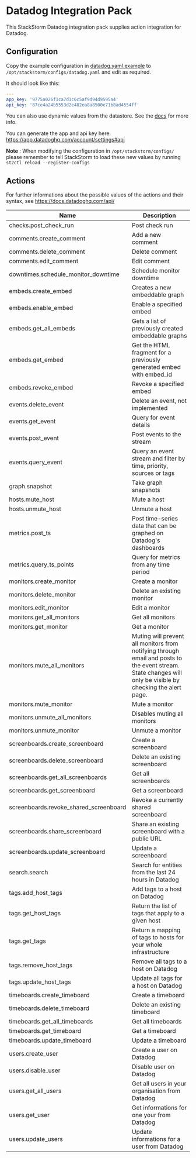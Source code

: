 # Datadog Integration Pack

This StackStorm Datadog integration pack supplies action integration for Datadog.

## Configuration

Copy the example configuration in [datadog.yaml.example](./datadog.yaml.example)
to `/opt/stackstorm/configs/datadog.yaml` and edit as required.

It should look like this:
```yaml
---
app_key: '9775a026f1ca7d1c6c5af9d94d9595a4'
api_key: '87ce4a24b5553d2e482ea8a8500e71b8ad4554ff'
 ```

You can also use dynamic values from the datastore. See the
[docs](https://docs.stackstorm.com/reference/pack_configs.html) for more info.

You can generate the app and api key here: https://app.datadoghq.com/account/settings#api

**Note** : When modifying the configuration in `/opt/stackstorm/configs/` please
           remember to tell StackStorm to load these new values by running
           `st2ctl reload --register-configs`

## Actions

For further informations about the possible values of the actions and their syntax, see https://docs.datadoghq.com/api/


Name | Description
---- | -----------
checks.post_check_run | Post check run
comments.create_comment | Add a new comment
comments.delete_comment | Delete comment
comments.edit_comment | Edit comment
downtimes.schedule_monitor_downtime | Schedule monitor downtime
embeds.create_embed | Creates a new embeddable graph
embeds.enable_embed | Enable a specified embed
embeds.get_all_embeds | Gets a list of previously created embeddable graphs
embeds.get_embed | Get the HTML fragment for a previously generated embed with embed_id
embeds.revoke_embed | Revoke a specified embed
events.delete_event | Delete an event, not implemented
events.get_event | Query for event details
events.post_event | Post events to the stream
events.query_event | Query an event stream and filter by time, priority, sources or tags
graph.snapshot | Take graph snapshots
hosts.mute_host | Mute a host
hosts.unmute_host | Unmute a host
metrics.post_ts | Post time-series data that can be graphed on Datadog's dashboards
metrics.query_ts_points | Query for metrics from any time period
monitors.create_monitor | Create a monitor
monitors.delete_monitor | Delete an existing monitor
monitors.edit_monitor | Edit a monitor
monitors.get_all_monitors | Get all monitors
monitors.get_monitor | Get a monitor
monitors.mute_all_monitors | Muting will prevent all monitors from notifying through email and posts to the event stream. State changes will only be visible by checking the alert page.
monitors.mute_monitor | Mute a monitor
monitors.unmute_all_monitors | Disables muting all monitors
monitors.unmute_monitor | Unmute a monitor
screenboards.create_screenboard | Create a screenboard
screenboards.delete_screenboard | Delete an existing screenboard
screenboards.get_all_screenboards | Get all screenboards
screenboards.get_screenboard | Get a screenboard
screenboards.revoke_shared_screenboard | Revoke a currently shared screenboard
screenboards.share_screenboard | Share an existing screenboard with a public URL
screenboards.update_screenboard | Update a screenboard
search.search | Search for entities from the last 24 hours in Datadog
tags.add_host_tags | Add tags to a host on Datadog
tags.get_host_tags | Return the list of tags that apply to a given host
tags.get_tags | Return a mapping of tags to hosts for your whole infrastructure
tags.remove_host_tags | Remove all tags to a host on Datadog
tags.update_host_tags | Update all tags for a host on Datadog
timeboards.create_timeboard | Create a timeboard
timeboards.delete_timeboard | Delete an existing timeboard
timeboards.get_all_timeboards | Get all timeboards
timeboards.get_timeboard | Get a timeboard
timeboards.update_timeboard | Update a timeboard
users.create_user | Create a user on Datadog
users.disable_user | Disable user on Datadog
users.get_all_users | Get all users in your organisation from Datadog
users.get_user | Get informations for one your from Datadog
users.update_users | Update informations for a user from Datadog
